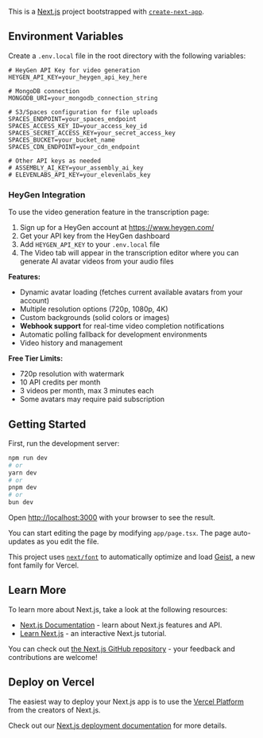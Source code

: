 This is a [Next.js](https://nextjs.org) project bootstrapped with [`create-next-app`](https://nextjs.org/docs/app/api-reference/cli/create-next-app).

## Environment Variables

Create a `.env.local` file in the root directory with the following variables:

```env
# HeyGen API Key for video generation
HEYGEN_API_KEY=your_heygen_api_key_here

# MongoDB connection
MONGODB_URI=your_mongodb_connection_string

# S3/Spaces configuration for file uploads
SPACES_ENDPOINT=your_spaces_endpoint
SPACES_ACCESS_KEY_ID=your_access_key_id
SPACES_SECRET_ACCESS_KEY=your_secret_access_key
SPACES_BUCKET=your_bucket_name
SPACES_CDN_ENDPOINT=your_cdn_endpoint

# Other API keys as needed
# ASSEMBLY_AI_KEY=your_assembly_ai_key
# ELEVENLABS_API_KEY=your_elevenlabs_key
```

### HeyGen Integration

To use the video generation feature in the transcription page:

1. Sign up for a HeyGen account at https://www.heygen.com/
2. Get your API key from the HeyGen dashboard
3. Add `HEYGEN_API_KEY` to your `.env.local` file
4. The Video tab will appear in the transcription editor where you can generate AI avatar videos from your audio files

**Features:**

- Dynamic avatar loading (fetches current available avatars from your account)
- Multiple resolution options (720p, 1080p, 4K)
- Custom backgrounds (solid colors or images)
- **Webhook support** for real-time video completion notifications
- Automatic polling fallback for development environments
- Video history and management

**Free Tier Limits:**

- 720p resolution with watermark
- 10 API credits per month
- 3 videos per month, max 3 minutes each
- Some avatars may require paid subscription

## Getting Started

First, run the development server:

```bash
npm run dev
# or
yarn dev
# or
pnpm dev
# or
bun dev
```

Open [http://localhost:3000](http://localhost:3000) with your browser to see the result.

You can start editing the page by modifying `app/page.tsx`. The page auto-updates as you edit the file.

This project uses [`next/font`](https://nextjs.org/docs/app/building-your-application/optimizing/fonts) to automatically optimize and load [Geist](https://vercel.com/font), a new font family for Vercel.

## Learn More

To learn more about Next.js, take a look at the following resources:

- [Next.js Documentation](https://nextjs.org/docs) - learn about Next.js features and API.
- [Learn Next.js](https://nextjs.org/learn) - an interactive Next.js tutorial.

You can check out [the Next.js GitHub repository](https://github.com/vercel/next.js) - your feedback and contributions are welcome!

## Deploy on Vercel

The easiest way to deploy your Next.js app is to use the [Vercel Platform](https://vercel.com/new?utm_medium=default-template&filter=next.js&utm_source=create-next-app&utm_campaign=create-next-app-readme) from the creators of Next.js.

Check out our [Next.js deployment documentation](https://nextjs.org/docs/app/building-your-application/deploying) for more details.
